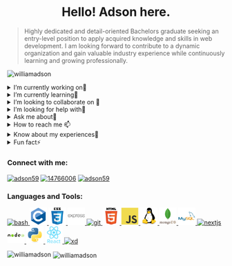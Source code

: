 <h1 align="center">Hello! Adson here.</h1>

> Highly dedicated and detail-oriented Bachelors graduate seeking an entry-level position to apply acquired knowledge and skills in web development. I am looking forward to contribute to a dynamic organization and gain valuable industry experience while continuously learning and growing professionally.


<p align="left"> <img src="https://komarev.com/ghpvc/?username=williamadson&label=Profile%20views&color=0e75b6&style=flat" alt="williamadson" /> </p>

<details>
<summary>I’m currently working on🔭</summary>
  
  > <a href="https://shiny-sfogliatella-e6746f.netlify.app/" target="blank">consultancy website</a>

</details>

<details>
<summary>I’m currently learning🌱</summary>
  
  > pursueing M.S in Software Engineering.

</details>
<details>
<summary>I’m looking to collaborate on 👯 </summary>
  
  > web development projects

  > networking labs

  > hackathons

  > open souce projects

</details>


<details>
<summary>I’m looking for help with🤝 </summary>
  
  >  functional testing
  
  >  cloud computing
 
  >  container technology

</details>

<details>
<summary>Ask me about💬</summary>
  
  > full stack web development skills.

| Languages | Frameworks | Tools |
|---|---|---|
|     Javascript | TypeScript | Python |
|     NodeJS      |    React   | ExpressJs |
|     HTML       |    CSS     | Handlebars|
|     MySQL    |    Sequelize | Mongodb |
|     Pandas    |   Numpy   | Git |

</details>

<details>
<summary>How to reach me 📫 </summary>
  
  > williambandawilly1@gmail.com
  
</details>

<details>
<summary>Know about my experiences📄 </summary>
  
|position|institute|department|
|---|---|---|
|Sep 2022 - Dec 2022|---|---|
|Office Intern|Zunyi Normal University|School of International Education|
  |Sep 2020 -Jun 2021|---|---|
|Network Administrator|Zunyi Normal University|School of Information Engineering|

### Projects worked on:
> web development projects

  > language companion

  | |technologies||
  |---|---|---|
  |nodejsjs|expressjs|mongodb|
  |handlebars|html|css|

  > wakwane-consultancy-frontend

  | |technologies||
  |---|---|---|
  |nextjs| react |typescript|
  |jsx|axios|css|

  > wgc-consulting-backend

  | |technologies||
  |---|---|---|
  |nodejs| expressjs |mysql|
  |sequelize|passportjs||
  

</details>

<details>
<summary>Fun fact⚡ </summary>
  
  > looking for highly enthusiastic people dedicated to making the internet a secure and safe environment.
  
</details>

<!-- BLOG-POST-LIST:START -->
<!-- BLOG-POST-LIST:END -->

<h3 align="left">Connect with me:</h3>
<p align="left">
<a href="https://dev.to/adson59" target="blank"><img align="center" src="https://raw.githubusercontent.com/rahuldkjain/github-profile-readme-generator/master/src/images/icons/Social/devto.svg" alt="adson59" height="30" width="40" /></a>
<a href="https://stackoverflow.com/users/14766006" target="blank"><img align="center" src="https://raw.githubusercontent.com/rahuldkjain/github-profile-readme-generator/master/src/images/icons/Social/stack-overflow.svg" alt="14766006" height="30" width="40" /></a>
<a href="https://www.leetcode.com/adson59" target="blank"><img align="center" src="https://raw.githubusercontent.com/rahuldkjain/github-profile-readme-generator/master/src/images/icons/Social/leet-code.svg" alt="adson59" height="30" width="40" /></a>
</p>

<h3 align="left">Languages and Tools:</h3>
<p align="left"> <a href="https://www.gnu.org/software/bash/" target="_blank" rel="noreferrer"> <img src="https://www.vectorlogo.zone/logos/gnu_bash/gnu_bash-icon.svg" alt="bash" width="40" height="40"/> </a> <a href="https://www.cprogramming.com/" target="_blank" rel="noreferrer"> <img src="https://raw.githubusercontent.com/devicons/devicon/master/icons/c/c-original.svg" alt="c" width="40" height="40"/> </a> <a href="https://www.w3schools.com/css/" target="_blank" rel="noreferrer"> <img src="https://raw.githubusercontent.com/devicons/devicon/master/icons/css3/css3-original-wordmark.svg" alt="css3" width="40" height="40"/> </a> <a href="https://expressjs.com" target="_blank" rel="noreferrer"> <img src="https://raw.githubusercontent.com/devicons/devicon/master/icons/express/express-original-wordmark.svg" alt="express" width="40" height="40"/> </a> <a href="https://git-scm.com/" target="_blank" rel="noreferrer"> <img src="https://www.vectorlogo.zone/logos/git-scm/git-scm-icon.svg" alt="git" width="40" height="40"/> </a> <a href="https://www.w3.org/html/" target="_blank" rel="noreferrer"> <img src="https://raw.githubusercontent.com/devicons/devicon/master/icons/html5/html5-original-wordmark.svg" alt="html5" width="40" height="40"/> </a> <a href="https://developer.mozilla.org/en-US/docs/Web/JavaScript" target="_blank" rel="noreferrer"> <img src="https://raw.githubusercontent.com/devicons/devicon/master/icons/javascript/javascript-original.svg" alt="javascript" width="40" height="40"/> </a> <a href="https://www.linux.org/" target="_blank" rel="noreferrer"> <img src="https://raw.githubusercontent.com/devicons/devicon/master/icons/linux/linux-original.svg" alt="linux" width="40" height="40"/> </a> <a href="https://www.mongodb.com/" target="_blank" rel="noreferrer"> <img src="https://raw.githubusercontent.com/devicons/devicon/master/icons/mongodb/mongodb-original-wordmark.svg" alt="mongodb" width="40" height="40"/> </a> <a href="https://www.mysql.com/" target="_blank" rel="noreferrer"> <img src="https://raw.githubusercontent.com/devicons/devicon/master/icons/mysql/mysql-original-wordmark.svg" alt="mysql" width="40" height="40"/> </a> <a href="https://nextjs.org/" target="_blank" rel="noreferrer"> <img src="https://cdn.worldvectorlogo.com/logos/nextjs-2.svg" alt="nextjs" width="40" height="40"/> </a> <a href="https://nodejs.org" target="_blank" rel="noreferrer"> <img src="https://raw.githubusercontent.com/devicons/devicon/master/icons/nodejs/nodejs-original-wordmark.svg" alt="nodejs" width="40" height="40"/> </a> <a href="https://www.python.org" target="_blank" rel="noreferrer"> <img src="https://raw.githubusercontent.com/devicons/devicon/master/icons/python/python-original.svg" alt="python" width="40" height="40"/> </a> <a href="https://reactjs.org/" target="_blank" rel="noreferrer"> <img src="https://raw.githubusercontent.com/devicons/devicon/master/icons/react/react-original-wordmark.svg" alt="react" width="40" height="40"/> </a> <a href="https://www.adobe.com/products/xd.html" target="_blank" rel="noreferrer"> <img src="https://cdn.worldvectorlogo.com/logos/adobe-xd.svg" alt="xd" width="40" height="40"/> </a> </p>

<p><img align="left" src="https://github-readme-stats.vercel.app/api/top-langs?username=williamadson&show_icons=true&locale=en&layout=compact" alt="williamadson" /></p>

<p>&nbsp;<img align="center" src="https://github-readme-stats.vercel.app/api?username=williamadson&show_icons=true&locale=en" alt="williamadson" /></p>
